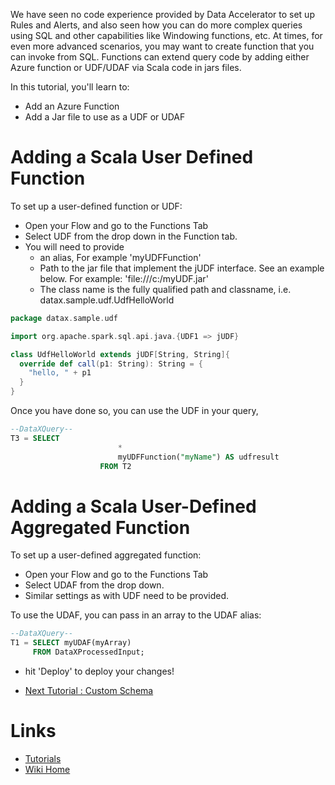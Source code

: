 We have seen no code experience provided by Data Accelerator to set up Rules and Alerts, and also seen how you can do more complex queries using SQL and other capabilities like Windowing functions, etc. At times, for even more advanced scenarios, you may want to create function that you can invoke from SQL. Functions can extend query code by adding either Azure function or UDF/UDAF via Scala code in jars files.

In this tutorial, you'll learn to:
 - Add an Azure Function
 - Add a Jar file to use as a UDF or UDAF


# Adding a Scala User Defined Function
To set up a user-defined function or UDF:
 - Open your Flow and go to the Functions Tab
 - Select UDF from the drop down in the Function tab.
 - You will need to provide 
    - an alias, For example 'myUDFFunction'
    - Path to the jar file that implement the jUDF interface. See an example below.  For example:  'file:///c:/myUDF.jar'
    - The class name is the fully qualified path and classname, i.e. datax.sample.udf.UdfHelloWorld

```scala
package datax.sample.udf

import org.apache.spark.sql.api.java.{UDF1 => jUDF}

class UdfHelloWorld extends jUDF[String, String]{
  override def call(p1: String): String = {
    "hello, " + p1
  }
}
```
Once you have done so, you can use the UDF in your query,  
```sql
--DataXQuery--
T3 = SELECT 
                        *
                        myUDFFunction("myName") AS udfresult
                    FROM T2
```

# Adding a Scala User-Defined Aggregated Function
To set up a user-defined aggregated function:
 - Open your Flow and go to the Functions Tab
 - Select UDAF from the drop down.  
 - Similar settings as with UDF need to be provided.  


To use the UDAF, you can pass in an array to the UDAF alias:

```sql
--DataXQuery--
T1 = SELECT myUDAF(myArray)
     FROM DataXProcessedInput;
```

 - hit 'Deploy' to deploy your changes! 

* [Next Tutorial : Custom Schema](https://github.com/Microsoft/data-accelerator/wiki/Local-Tutorial-14-Custom-schema)

# Links
* [Tutorials](Tutorials)
* [Wiki Home](Home) 